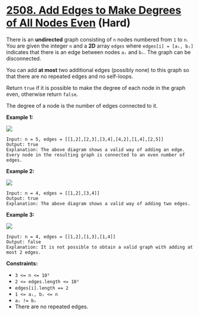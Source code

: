 # [2508. Add Edges to Make Degrees of All Nodes Even][link] (Hard)

[link]: https://leetcode.com/problems/add-edges-to-make-degrees-of-all-nodes-even/

There is an **undirected** graph consisting of `n` nodes numbered from `1` to `n`. You are given the
integer `n` and a **2D** array `edges` where `edges[i] = [aᵢ, bᵢ]` indicates that there is an edge
between nodes `aᵢ` and `bᵢ`. The graph can be disconnected.

You can add **at most** two additional edges (possibly none) to this graph so that there are no
repeated edges and no self-loops.

Return `true` if it is possible to make the degree of each node in the graph even, otherwise return
`false`.

The degree of a node is the number of edges connected to it.

**Example 1:**

![](https://assets.leetcode.com/uploads/2022/10/26/agraphdrawio.png)

```
Input: n = 5, edges = [[1,2],[2,3],[3,4],[4,2],[1,4],[2,5]]
Output: true
Explanation: The above diagram shows a valid way of adding an edge.
Every node in the resulting graph is connected to an even number of edges.
```

**Example 2:**

![](https://assets.leetcode.com/uploads/2022/10/26/aagraphdrawio.png)

```
Input: n = 4, edges = [[1,2],[3,4]]
Output: true
Explanation: The above diagram shows a valid way of adding two edges.
```

**Example 3:**

![](https://assets.leetcode.com/uploads/2022/10/26/aaagraphdrawio.png)

```
Input: n = 4, edges = [[1,2],[1,3],[1,4]]
Output: false
Explanation: It is not possible to obtain a valid graph with adding at most 2 edges.
```

**Constraints:**

- `3 <= n <= 10⁵`
- `2 <= edges.length <= 10⁵`
- `edges[i].length == 2`
- `1 <= aᵢ, bᵢ <= n`
- `aᵢ != bᵢ`
- There are no repeated edges.
